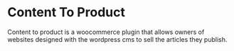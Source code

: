 # Content To Product
Content to product is a woocommerce plugin that allows owners of websites designed with the wordpress cms to sell the articles they publish. 
